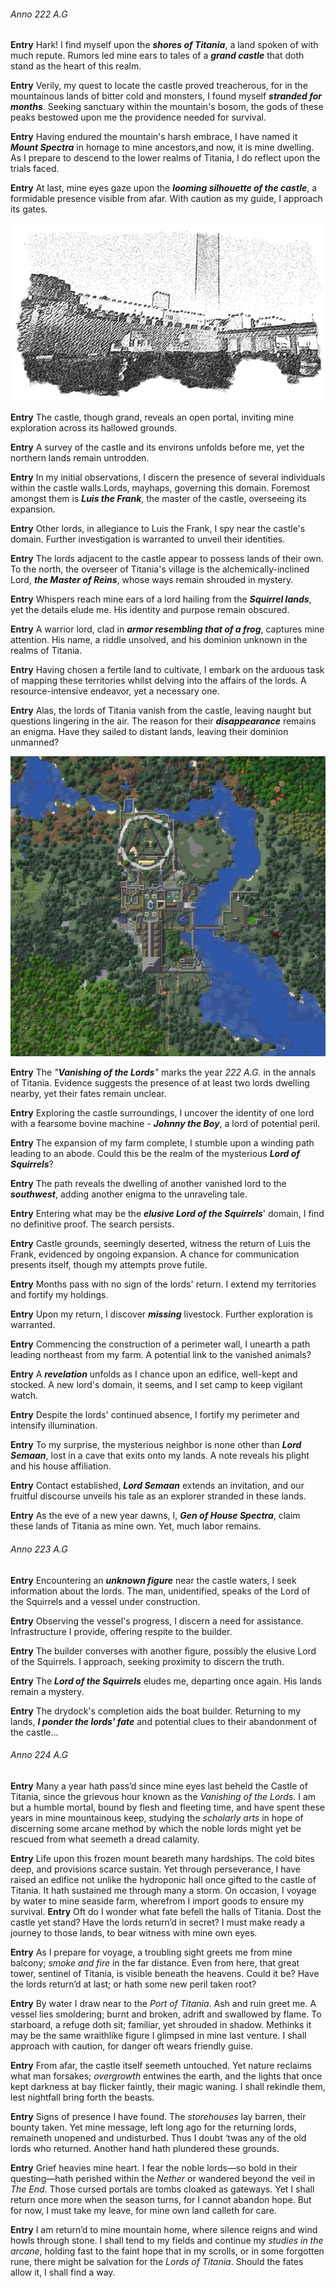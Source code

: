 

###### Anno 222 A.G 

**Entry**
Hark! I find myself upon the <i>**shores of Titania**</i>, a land spoken of with much repute. Rumors led mine ears to tales of a <i>**grand castle**</i> that doth stand as the heart of this realm.

**Entry**
Verily, my quest to locate the castle proved treacherous, for in the mountainous lands of bitter cold and monsters, I found myself <i>**stranded for months**.</i> Seeking sanctuary within the mountain's bosom, the gods of these peaks bestowed upon me the providence needed for survival.

**Entry**
Having endured the mountain's harsh embrace, I have named it <i>**Mount Spectra**</i> in homage to mine ancestors,and now, it is mine dwelling. As I prepare to descend to the lower realms of Titania, I do reflect upon the trials faced.

**Entry**
At last, mine eyes gaze upon the <i>**looming silhouette of the castle**</i>, a formidable presence visible from afar. With caution as my guide, I approach its gates.

<img src="images/Illustrated_mc3.png" alt="Imposing Castle Siluete">

**Entry**
The castle, though grand, reveals an open portal, inviting mine exploration across its hallowed grounds.

**Entry**
A survey of the castle and its environs unfolds before me, yet the northern lands remain untrodden.

**Entry**
In my initial observations, I discern the presence of several individuals within the castle walls.Lords, mayhaps, governing this domain. Foremost amongst them is <i>**Luis the Frank**</i>, the master of the castle, overseeing its expansion.

**Entry**
Other lords, in allegiance to Luis the Frank, I spy near the castle's domain. Further investigation is warranted to unveil their identities.

**Entry**
The lords adjacent to the castle appear to possess lands of their own. To the north, the overseer of Titania's village is the alchemically-inclined Lord, <i>**the Master of Reins**</i>, whose ways remain shrouded in mystery.

**Entry**
Whispers reach mine ears of a lord hailing from the <i>**Squirrel lands**</i>, yet the details elude me. His identity and purpose remain obscured.

**Entry**
A warrior lord, clad in <i>**armor resembling that of a frog**</i>, captures mine attention. His name, a riddle unsolved, and his dominion unknown in the realms of Titania.

**Entry**
Having chosen a fertile land to cultivate, I embark on the arduous task of mapping these territories whilst delving into the affairs of the lords. A resource-intensive endeavor, yet a necessary one.

**Entry**
Alas, the lords of Titania vanish from the castle, leaving naught but questions lingering in the air. The reason for their <i>**disappearance**</i> remains an enigma. Have they sailed to distant lands, leaving their dominion unmanned?

<img src="images/map.png" alt="Aerial Map of Titanis Castle">

**Entry**
The <i>"**Vanishing of the Lords**"</i> marks the year <i>222 A.G.</i>  in the annals of Titania. Evidence suggests the presence of at least two lords dwelling nearby, yet their fates remain unclear.

**Entry**
Exploring the castle surroundings, I uncover the identity of one lord with a fearsome bovine machine - <i>**Johnny the Boy**</i>, a lord of potential peril.

**Entry**
The expansion of my farm complete, I stumble upon a winding path leading to an abode. Could this be the realm of the mysterious <i>**Lord of Squirrels**</i>?

**Entry**
The path reveals the dwelling of another vanished lord to the <i>**southwest**</i>, adding another enigma to the unraveling tale.

**Entry**
Entering what may be the <i>**elusive Lord of the Squirrels**</i>' domain, I find no definitive proof. The search persists.

**Entry**
Castle grounds, seemingly deserted, witness the return of Luis the Frank, evidenced by ongoing expansion. A chance for communication presents itself, though my attempts prove futile.

**Entry**
Months pass with no sign of the lords' return. I extend my territories and fortify my holdings.

**Entry**
Upon my return, I discover <i>**missing**</i> livestock. Further exploration is warranted.

**Entry**
Commencing the construction of a perimeter wall, I unearth a path leading northeast from my farm. A potential link to the vanished animals?

**Entry**
A <i>**revelation**</i> unfolds as I chance upon an edifice, well-kept and stocked. A new lord's domain, it seems, and I set camp to keep vigilant watch.

**Entry**
Despite the lords' continued absence, I fortify my perimeter and intensify illumination.

**Entry**
To my surprise, the mysterious neighbor is none other than <i>**Lord Semaan**</i>, lost in a cave that exits onto my lands. A note reveals his plight and his house affiliation.

**Entry**
Contact established, <i>**Lord Semaan**</i> extends an invitation, and our fruitful discourse unveils his tale as an explorer stranded in these lands.

**Entry**
As the eve of a new year dawns, I, <i>**Gen of House Spectra**</i>, claim these lands of Titania as mine own. Yet, much labor remains.

###### Anno 223 A.G

**Entry**
Encountering an <i>**unknown figure**</i> near the castle waters, I seek information about the lords. The man, unidentified, speaks of the Lord of the Squirrels and a vessel under construction.

**Entry**
Observing the vessel's progress, I discern a need for assistance. Infrastructure I provide, offering respite to the builder.

**Entry**
The builder converses with another figure, possibly the elusive Lord of the Squirrels. I approach, seeking proximity to discern the truth.

**Entry**
The <i>**Lord of the Squirrels**</i> eludes me, departing once again. His lands remain a mystery.

**Entry**
The drydock's completion aids the boat builder. Returning to my lands, <i>**I ponder the lords' fate**</i> and potential clues to their abandonment of the castle...

###### Anno 224 A.G

**Entry**
Many a year hath pass’d since mine eyes last beheld the Castle of Titania, since the grievous hour known as the <i>*Vanishing of the Lords*</i>. I am but a humble mortal, bound by flesh and fleeting time, and have spent these years in mine mountainous keep, studying the *scholarly arts* in hope of discerning some arcane method by which the noble lords might yet be rescued from what seemeth a dread calamity.

**Entry**
Life upon this frozen mount beareth many hardships. The cold bites deep, and provisions scarce sustain. Yet through perseverance, I have raised an edifice not unlike the hydroponic hall once gifted to the castle of Titania. It hath sustained me through many a storm. On occasion, I voyage by water to mine seaside farm, wherefrom I import goods to ensure my survival.
**Entry**
Oft do I wonder what fate befell the halls of Titania. Dost the castle yet stand? Have the lords return’d in secret? I must make ready a journey to those lands, to bear witness with mine own eyes.

**Entry**
As I prepare for voyage, a troubling sight greets me from mine balcony; *smoke and fire* in the far distance. Even from here, that great tower, sentinel of Titania, is visible beneath the heavens. Could it be? Have the lords return’d at last; or hath some new peril taken root?

**Entry**
By water I draw near to the *Port of Titania*. Ash and ruin greet me. A vessel lies smoldering; burnt and broken, adrift and swallowed by flame. To starboard, a refuge doth sit; familiar, yet shrouded in shadow. Methinks it may be the same wraithlike figure I glimpsed in mine last venture. I shall approach with caution, for danger oft wears friendly guise.

**Entry**
From afar, the castle itself seemeth untouched. Yet nature reclaims what man forsakes; *overgrowth* entwines the earth, and the lights that once kept darkness at bay flicker faintly, their magic waning. I shall rekindle them, lest nightfall bring forth the beasts.


**Entry**
Signs of presence I have found. The *storehouses* lay barren, their bounty taken. Yet mine message, left long ago for the returning lords, remaineth unopened and undisturbed. Thus I doubt ‘twas any of the old lords who returned. Another hand hath plundered these grounds.

**Entry**
Grief heavies mine heart. I fear the noble lords—so bold in their questing—hath perished within the *Nether* or wandered beyond the veil in *The End*. Those cursed portals are tombs cloaked as gateways. Yet I shall return once more when the season turns, for I cannot abandon hope. But for now, I must take my leave, for mine own land calleth for care.

**Entry**
I am return’d to mine mountain home, where silence reigns and wind howls through stone. I shall tend to my fields and continue my *studies in the arcane*, holding fast to the faint hope that in my scrolls, or in some forgotten rune, there might be salvation for the *Lords of Titania*. Should the fates allow it, I shall find a way.



